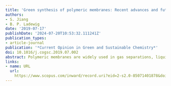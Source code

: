 ```yaml
---
title: 'Green synthesis of polymeric membranes: Recent advances and future prospects'
authors:
- S. Jiang
- B. P. Ladewig
date: '2019-07-17'
publishDate: '2024-07-20T10:53:32.111241Z'
publication_types:
- article-journal
publication: '*Current Opinion in Green and Sustainable Chemistry*'
doi: 10.1016/j.cogsc.2019.07.002
abstract: Polymeric membranes are widely used in gas separations, liquid separations, and other processes such as fuel cells. However, methods and processes for manufacturing these membranes are usually harmful to the environment and/or human health. Although many new materials and synthesis methods are reported every year, green synthesis only makes up a small proportion. Therefore, more efforts are necessary to raise researchers’ awareness to green synthesis of membranes. One popular strategy to greenly synthesize membranes is to avoid toxic organic solvents or use water to replace organic solvents completely. However, many reported green methods could only realize green synthesis partly. The ultimate goal is to synthesize membranes in a completely eco-friendly way, where raw materials, membrane preparation, post-treatment, and other involved procedures are all ‘green’.
links:
- name: URL
  url: 
    https://www.scopus.com/inward/record.uri?eid=2-s2.0-85071401878&doi=10.1016%2fj.cogsc.2019.07.002&partnerID=40&md5=1fbb29783a69430ac6f004b8d3245fa8
---
```

